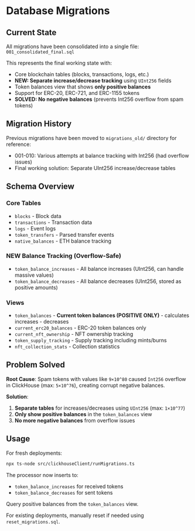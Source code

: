 # Database Migrations

## Current State

All migrations have been consolidated into a single file: `001_consolidated_final.sql`

This represents the final working state with:
- Core blockchain tables (blocks, transactions, logs, etc.)
- **NEW: Separate increase/decrease tracking** using `UInt256` fields
- Token balances view that shows **only positive balances**
- Support for ERC-20, ERC-721, and ERC-1155 tokens
- **SOLVED: No negative balances** (prevents Int256 overflow from spam tokens)

## Migration History

Previous migrations have been moved to `migrations_old/` directory for reference:
- 001-010: Various attempts at balance tracking with Int256 (had overflow issues)
- Final working solution: Separate UInt256 increase/decrease tables

## Schema Overview

### Core Tables
- `blocks` - Block data
- `transactions` - Transaction data  
- `logs` - Event logs
- `token_transfers` - Parsed transfer events
- `native_balances` - ETH balance tracking

### **NEW Balance Tracking (Overflow-Safe)**
- `token_balance_increases` - All balance increases (UInt256, can handle massive values)
- `token_balance_decreases` - All balance decreases (UInt256, stored as positive amounts)

### Views
- `token_balances` - **Current token balances (POSITIVE ONLY)** - calculates increases - decreases
- `current_erc20_balances` - ERC-20 token balances only
- `current_nft_ownership` - NFT ownership tracking  
- `token_supply_tracking` - Supply tracking including mints/burns
- `nft_collection_stats` - Collection statistics

## Problem Solved

**Root Cause**: Spam tokens with values like `9×10^80` caused `Int256` overflow in ClickHouse (max: `5×10^76`), creating corrupt negative balances.

**Solution**: 
1. **Separate tables** for increases/decreases using `UInt256` (max: `1×10^77`)
2. **Only show positive balances** in the `token_balances` view
3. **No more negative balances** from overflow issues

## Usage

For fresh deployments:
```bash
npx ts-node src/clickhouseClient/runMigrations.ts
```

The processor now inserts to:
- `token_balance_increases` for received tokens
- `token_balance_decreases` for sent tokens

Query positive balances from the `token_balances` view.

For existing deployments, manually reset if needed using `reset_migrations.sql`. 